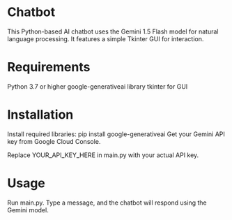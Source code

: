 # Chatbot
This Python-based AI chatbot uses the Gemini 1.5 Flash model for natural language processing. It features a simple Tkinter GUI for interaction.

# Requirements
Python 3.7 or higher
google-generativeai library
tkinter for GUI

# Installation
Install required libraries:
pip install google-generativeai
Get your Gemini API key from Google Cloud Console.

Replace YOUR_API_KEY_HERE in main.py with your actual API key.

# Usage
Run main.py.
Type a message, and the chatbot will respond using the Gemini model.